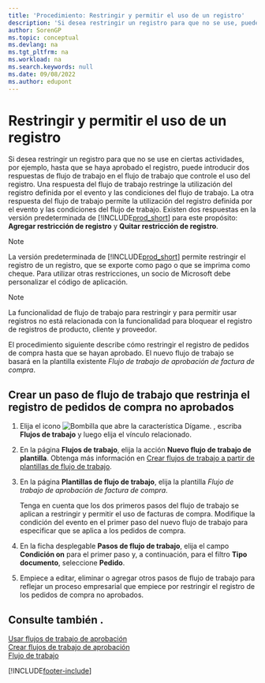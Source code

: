 ```yaml
---
title: 'Procedimiento: Restringir y permitir el uso de un registro'
description: 'Si desea restringir un registro para que no se use, puede introducir dos respuestas de flujo de trabajo en un flujo de trabajo que controle el uso del registro.'
author: SorenGP
ms.topic: conceptual
ms.devlang: na
ms.tgt_pltfrm: na
ms.workload: na
ms.search.keywords: null
ms.date: 09/08/2022
ms.author: edupont
---
```

# <a name="restrict-and-allow-usage-of-a-record"></a>Restringir y permitir el uso de un registro

Si desea restringir un registro para que no se use en ciertas actividades, por ejemplo, hasta que se haya aprobado el registro, puede introducir dos respuestas de flujo de trabajo en el flujo de trabajo que controle el uso del registro. Una respuesta del flujo de trabajo restringe la utilización del registro definida por el evento y las condiciones del flujo de trabajo. La otra respuesta del flujo de trabajo permite la utilización del registro definida por el evento y las condiciones del flujo de trabajo. Existen dos respuestas en la versión predeterminada de [!INCLUDE[prod_short](includes/prod_short.md)] para este propósito: **Agregar restricción de registro** y **Quitar restricción de registro**.

> [!NOTE]  
> La versión predeterminada de [!INCLUDE[prod_short](includes/prod_short.md)] permite restringir el registro de un registro, que se exporte como pago o que se imprima como cheque. Para utilizar otras restricciones, un socio de Microsoft debe personalizar el código de aplicación.  

> [!NOTE]  
> La funcionalidad de flujo de trabajo para restringir y para permitir usar registros no está relacionada con la funcionalidad para bloquear el registro de registros de producto, cliente y proveedor.

El procedimiento siguiente describe cómo restringir el registro de pedidos de compra hasta que se hayan aprobado. El nuevo flujo de trabajo se basará en la plantilla existente *Flujo de trabajo de aprobación de factura de compra*.  

## <a name="create-a-workflow-step-that-restricts-posting-of-unapproved-purchase-orders"></a>Crear un paso de flujo de trabajo que restrinja el registro de pedidos de compra no aprobados

1. Elija el icono ![Bombilla que abre la característica Dígame.](media/ui-search/search_small.png "Dígame qué desea hacer") , escriba **Flujos de trabajo** y luego elija el vínculo relacionado.  
2. En la página **Flujos de trabajo**, elija la acción **Nuevo flujo de trabajo de plantilla**. Obtenga más información en [Crear flujos de trabajo a partir de plantillas de flujo de trabajo](across-how-to-create-workflows-from-workflow-templates.md).
3. En la página **Plantillas de flujo de trabajo**, elija la plantilla *Flujo de trabajo de aprobación de factura de compra*.  

   Tenga en cuenta que los dos primeros pasos del flujo de trabajo se aplican a restringir y permitir el uso de facturas de compra. Modifique la condición del evento en el primer paso del nuevo flujo de trabajo para especificar que se aplica a los pedidos de compra.  
4. En la ficha desplegable **Pasos de flujo de trabajo**, elija el campo **Condición on** para el primer paso y, a continuación, para el filtro **Tipo documento**, seleccione **Pedido**.  
5. Empiece a editar, eliminar o agregar otros pasos de flujo de trabajo para reflejar un proceso empresarial que empiece por restringir el registro de los pedidos de compra no aprobados.  

## <a name="see-also"></a>Consulte también .

[Usar flujos de trabajo de aprobación](across-use-workflows.md)  
[Crear flujos de trabajo de aprobación](across-how-to-create-workflows.md)  
[Flujo de trabajo](across-workflow.md)  

[!INCLUDE[footer-include](includes/footer-banner.md)]
